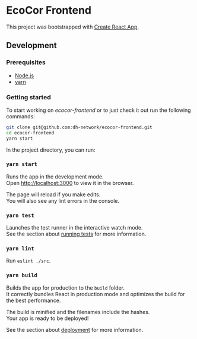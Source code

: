 # EcoCor Frontend

This project was bootstrapped with [Create React App](https://github.com/facebook/create-react-app).

## Development

### Prerequisites

- [Node.js](https://nodejs.org/en/)
- [yarn](https://yarnpkg.com)

### Getting started

To start working on *ecocor-frontend* or to just check it out run the following
commands:

```sh
git clone git@github.com:dh-network/ecocor-frontend.git
cd ecocor-frontend
yarn start
```

In the project directory, you can run:

### `yarn start`

Runs the app in the development mode.\
Open [http://localhost:3000](http://localhost:3000) to view it in the browser.

The page will reload if you make edits.\
You will also see any lint errors in the console.

### `yarn test`

Launches the test runner in the interactive watch mode.\
See the section about [running tests](https://facebook.github.io/create-react-app/docs/running-tests) for more information.

### `yarn lint`

Run `eslint ./src`.

### `yarn build`

Builds the app for production to the `build` folder.\
It correctly bundles React in production mode and optimizes the build for the best performance.

The build is minified and the filenames include the hashes.\
Your app is ready to be deployed!

See the section about [deployment](https://facebook.github.io/create-react-app/docs/deployment) for more information.
